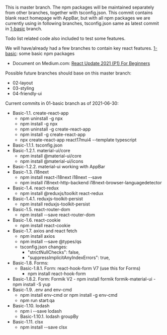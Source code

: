 This is master branch.
The npm packages will be maintained separately from other branches, together with tsconfig.json.
This commit contains blank react homepage with AppBar, but with all npm packages we are currently using in following branches, tsconfig.json same as latest commit in [1-basic](https://github.com/davidzhaoblog/react17mui4/tree/1-basic) branch.

Todo list related code also included to test some features.

We will have/already had a few branches to contain key react features.
[1-basic](https://github.com/davidzhaoblog/react17mui4/tree/1-basic): some basic npm packages
- Document on Medium.com: [React Update 2021 (P1) For Beginners](https://medium.com/@david.zhao.blog/react-update-2021-p1-for-beginners-70b0a5356e07?source=friends_link&sk=4994d17e77fc5c5a9473c867257c406d)

Possible future branches should base on this master branch:
- 02-layout
- 03-styling
- 04-friendly-ui

Current commits in 01-basic branch as of 2021-06-30:
- Basic-1.1. create-react-app 
    - npm uninstall -g npx
    - npm install -g npx
    - npm uninstall -g create-react-app
    - npm install -g create-react-app 
    - npx create-react-app react17mui4 --template typescript
- Basic-1.1.1. tsconfig.json
- Basic-1.2.1. material-ui/core
    - npm install @material-ui/core
    - npm install @material-ui/icons
- Basic-1.2.2. material-ui working with AppBar
- Basic-1.3. i18next
    - npm install react-i18next i18next --save
    - npm install i18next-http-backend i18next-browser-languagedetector
- Basic-1.4. react-redux
    - npm install @reduxjs/toolkit react-redux
- Basic-1.4.1. reduxjs-toolkit-persist
    - npm install reduxjs-toolkit-persist
- Basic-1.5. react-router-dom
    - npm install --save react-router-dom
- Basic-1.6. react-cookie
    - npm install react-cookie
- Basic-1.7. axios and react fetch
    - npm install axios
    - npm install --save @types/qs
    - tsconfig.json changes:
        - "strictNullChecks": false,
        - "suppressImplicitAnyIndexErrors": true,
- Basic-1.8. Forms: 
    - Basic-1.8.1. Form: react-hook-form V7 (use this for Forms)
        - npm install react-hook-form
- Basic-1.8.2. Form: Formik V2
        - npm install formik formik-material-ui
        - npm install -S yup
- Basic-1.9. .env and env-cmd
    - npm install env-cmd or npm install -g env-cmd
    - npm run start:qa
- Basic-1.10. lodash
    - npm i --save lodash
    - Basic-1.10.1. lodash groupBy
- Basic-1.11. clsx
    - npm install --save clsx
